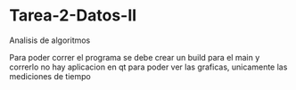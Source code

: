 # Tarea-2-Datos-II
Analisis de algoritmos 

Para poder correr el programa se debe crear un build para el main y correrlo
no hay aplicacion en qt para poder ver las graficas, unicamente las mediciones de tiempo